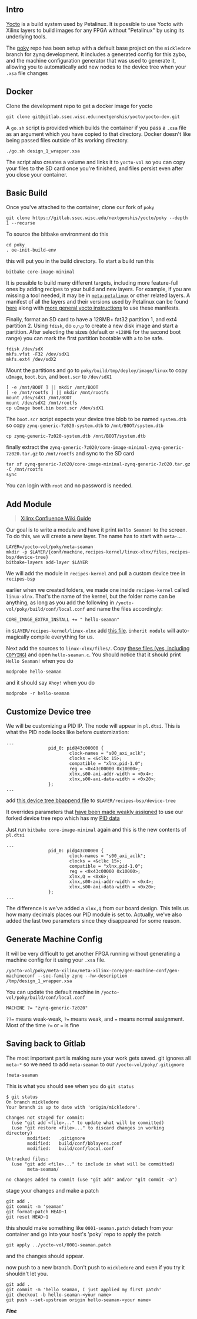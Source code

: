 ## Intro

[Yocto](https://www.yoctoproject.org) is a build system used by Petalinux. It is possible to use Yocto with Xilinx layers to build images for any FPGA without "Petalinux" by using its underlying tools.

The [poky](https://gitlab.ssec.wisc.edu/nextgenshis/yocto/poky) repo has been setup with a default base project on the `mickledore` branch for zynq development. It includes a generated config for this zybo, and the machine configuration generator that was used to generate it, allowing you to automatically add new nodes to the device tree when your `.xsa` file changes

## Docker

Clone the development repo to get a docker image for yocto

```shell
git clone git@gitlab.ssec.wisc.edu:nextgenshis/yocto/yocto-dev.git
```
A `go.sh` script is provided which builds the container if you pass a `.xsa` file as an argument which you have copied to that directory. Docker doesn't like being passed files outside of its working directory.

```shell
./go.sh design_1_wrapper.xsa
```
The script also creates a volume and links it to `yocto-vol` so you can copy your files to the SD card once you're finished, and files persist even after you close your container.

## Basic Build

Once you've attached to the container, clone our fork of `poky`
```shell
git clone https://gitlab.ssec.wisc.edu/nextgenshis/yocto/poky --depth 1 --recurse
```
To source the bitbake environment do this
```shell
cd poky
. oe-init-build-env
```
this will put you in the build directory. To start a build run this
```shell
bitbake core-image-minimal
```
It is possible to build many different targets, including more feature-full ones by adding recipes to your build and new layers. For example, if you are missing a tool needed, it may be in [`meta-petalinux`](https://github.com/Xilinx/meta-petalinux/tree/rel-v2023.1) or other related layers. A manifest of all the layers and their versions used by Petalinux can be found [here](https://github.com/Xilinx/yocto-manifests/tree/rel-v2023.1) along with [more general yocto instructions](https://xilinx-wiki.atlassian.net/wiki/spaces/A/pages/18841862/Install+and+Build+with+Xilinx+Yocto) to use these manifests.

Finally, format an SD card to have a 128MB+ fat32 partition 1, and ext4 partition 2. Using `fdisk`, do `o`,`n`,`p` to create a new disk image and start a partition. After selecting the sizes (default or `+128MB` for the second boot range) you can mark the first partition bootable with `a` to be safe.
```shell
fdisk /dev/sdX
mkfs.vfat -F32 /dev/sdX1
mkfs.ext4 /dev/sdX2
```
Mount the partitions and go to `poky/build/tmp/deploy/image/linux` to copy `uImage`, `boot.bin`, and `boot.scr` to `/dev/sdX1`
```shell
[ -e /mnt/BOOT ] || mkdir /mnt/BOOT
[ -e /mnt/rootfs ] || mkdir /mnt/rootfs
mount /dev/sdX1 /mnt/BOOT
mount /dev/sdX2 /mnt/rootfs
cp uImage boot.bin boot.scr /dev/sdX1
```
The `boot.scr` script expects your device tree blob to be named `system.dtb` so copy `zynq-generic-7z020-system.dtb` to `/mnt/BOOT/system.dtb`

```shell
cp zynq-generic-7z020-system.dtb /mnt/BOOT/system.dtb
```

finally extract the `zynq-generic-7z020/core-image-minimal-zynq-generic-7z020.tar.gz` to `/mnt/rootfs` and sync to the SD card

```shell
tar xf zynq-generic-7z020/core-image-minimal-zynq-generic-7z020.tar.gz -C /mnt/rootfs
sync
```
You can login with `root` and no password is needed.

## Add Module

> [Xilinx Confluence Wiki Guide](https://xilinx-wiki.atlassian.net/wiki/spaces/A/pages/57836605/Creating+a+Custom+Yocto+Layer)

Our goal is to write a module and have it print `Hello Seaman!` to the screen. To do this, we will create a new layer. The name has to start with `meta-`...
```shell
LAYER=/yocto-vol/poky/meta-seaman
mkdir -p $LAYER/{conf/machine,recipes-kernel/linux-xlnx/files,recipes-bsp/device-tree}
bitbake-layers add-layer $LAYER
```
We will add the module in `recipes-kernel` and pull a custom device tree in `recipes-bsp`

earlier when we created folders, we made one inside `recipes-kernel` called `linux-xlnx`. That's the name of the kernel, but the folder name can be anything, as long as you add the following in `/yocto-vol/poky/build/conf/local.conf` and name the files accordingly:
```
CORE_IMAGE_EXTRA_INSTALL += " hello-seaman"
```
in `$LAYER/recipes-kernel/linux-xlnx` add [this file](https://gitlab.ssec.wisc.edu/nextgenshis/yocto/poky/-/blob/hello-seaman/meta-seaman/recipes-kernel/linux-xlnx/hello-seaman.bb). `inherit module` will auto-magically compile everything for us.

Next add the sources to `linux-xlnx/files/`. Copy [these files (yes, including `COPYING`)](https://gitlab.ssec.wisc.edu/nextgenshis/yocto/poky/-/tree/hello-seaman/meta-seaman/recipes-kernel/linux-xlnx/files) and open `hello-seaman.c`. You should notice that it should print `Hello Seaman!` when you do
```shell
modprobe hello-seaman
```
and it should say `Ahoy!` when you do
```shell
modprobe -r hello-seaman
```

## Customize Device tree

We will be customizing a PID IP. The node will appear in `pl.dtsi`. This is what the PID node looks like before customization:

```
...
                pid_0: pid@43c00000 {
                        clock-names = "s00_axi_aclk";
                        clocks = <&clkc 15>;
                        compatible = "xlnx,pid-1.0";
                        reg = <0x43c00000 0x10000>;
                        xlnx,s00-axi-addr-width = <0x4>;
                        xlnx,s00-axi-data-width = <0x20>;
                };
...
```

add [this device tree bbappend file](https://gitlab.ssec.wisc.edu/nextgenshis/yocto/poky/-/blob/hello-seaman/meta-seaman/recipes-bsp/device-tree/device-tree%25.bbappend) to `$LAYER/recipes-bsp/device-tree`

It overrides parameters that [have been made weakly assigned](https://gitlab.ssec.wisc.edu/nextgenshis/yocto/meta-xilinx-tools/-/commit/58516345be292a4927d3c37c1ba9defbfff3602b) to use our forked device tree repo which has my [PID data](https://gitlab.ssec.wisc.edu/nextgenshis/yocto/device-tree/-/tree/6ed5fea3be41365d099e54058c711c2bbeba099c/pid/data)

Just run `bitbake core-image-minimal` again and this is the new contents of `pl.dtsi`
```
...
                pid_0: pid@43c00000 {
                        clock-names = "s00_axi_aclk";
                        clocks = <&clkc 15>;
                        compatible = "xlnx,pid-1.0";
                        reg = <0x43c00000 0x10000>;
                        xlnx,Q = <0x6>;
                        xlnx,s00-axi-addr-width = <0x4>;
                        xlnx,s00-axi-data-width = <0x20>;
                };
...
```
The difference is we've added a `xlnx,Q` from our board design. This tells us how many decimals places our PID module is set to. Actually, we've also added the last two parameters since they disappeared for some reason.

## Generate Machine Config

It will be very difficult to get another FPGA running without generating a machine config for it using your `.xsa` file.

```shell
/yocto-vol/poky/meta-xilinx/meta-xilinx-core/gen-machine-conf/gen-machineconf --soc-family zynq --hw-description /tmp/design_1_wrapper.xsa
```
You can update the default machine in `/yocto-vol/poky/build/conf/local.conf`
```
MACHINE ?= "zynq-generic-7z020"
```
`??=` means weak-weak, `?=` means weak, and `=` means normal assignment. Most of the time `?=` or `=` is fine


## Saving back to Gitlab

The most important part is making sure your work gets saved. git ignores all `meta-*` so we need to add `meta-seaman` to our `/yocto-vol/poky/.gitignore`
```
!meta-seaman
```
This is what you should see when you do `git status`
```shell
$ git status
On branch mickledore
Your branch is up to date with 'origin/mickledore'.

Changes not staged for commit:
  (use "git add <file>..." to update what will be committed)
  (use "git restore <file>..." to discard changes in working directory)
        modified:   .gitignore
        modified:   build/conf/bblayers.conf
        modified:   build/conf/local.conf

Untracked files:
  (use "git add <file>..." to include in what will be committed)
        meta-seaman/

no changes added to commit (use "git add" and/or "git commit -a")
```
stage your changes and make a patch
```shell
git add .
git commit -m 'seaman'
git format-patch HEAD~1
git reset HEAD~1
```
this should make something like `0001-seaman.patch`
detach from your container and go into your host's 'poky' repo to apply the patch
```shell
git apply ../yocto-vol/0001-seaman.patch
```
and the changes should appear.

now push to a new branch. Don't push to `mickledore` and even if you try it shouldn't let you.

```shell
git add .
git commit -m 'hello seaman, I just applied my first patch'
git checkout -b hello-seaman-<your name>
git push --set-upstream origin hello-seaman-<your name>
```

***Fine***